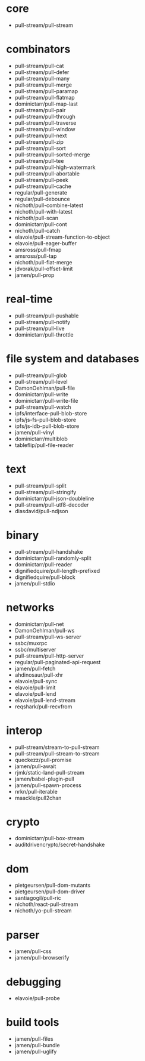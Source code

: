 # core

* pull-stream/pull-stream

# combinators

* pull-stream/pull-cat
* pull-stream/pull-defer
* pull-stream/pull-many
* pull-stream/pull-merge
* pull-stream/pull-paramap
* pull-stream/pull-flatmap
* dominictarr/pull-map-last
* pull-stream/pull-pair
* pull-stream/pull-through
* pull-stream/pull-traverse
* pull-stream/pull-window
* pull-stream/pull-next
* pull-stream/pull-zip
* pull-stream/pull-sort
* pull-stream/pull-sorted-merge
* pull-stream/pull-tee
* pull-stream/pull-high-watermark
* pull-stream/pull-abortable
* pull-stream/pull-peek
* pull-stream/pull-cache
* regular/pull-generate
* regular/pull-debounce
* nichoth/pull-combine-latest
* nichoth/pull-with-latest
* nichoth/pull-scan
* dominictarr/pull-cont
* nichoth/pull-catch
* elavoie/pull-stream-function-to-object
* elavoie/pull-eager-buffer
* amsross/pull-fmap
* amsross/pull-tap
* nichoth/pull-flat-merge
* jdvorak/pull-offset-limit
* jamen/pull-prop

# real-time

* pull-stream/pull-pushable
* pull-stream/pull-notify
* pull-stream/pull-live
* dominictarr/pull-throttle

# file system and databases

* pull-stream/pull-glob
* pull-stream/pull-level
* DamonOehlman/pull-file
* dominictarr/pull-write
* dominictarr/pull-write-file
* pull-stream/pull-watch
* ipfs/interface-pull-blob-store
* ipfs/js-fs-pull-blob-store
* ipfs/js-idb-pull-blob-store
* jamen/pull-vinyl
* dominictarr/multiblob
* tableflip/pull-file-reader

# text

* pull-stream/pull-split
* pull-stream/pull-stringify
* dominictarr/pull-json-doubleline
* pull-stream/pull-utf8-decoder
* diasdavid/pull-ndjson

# binary

* pull-stream/pull-handshake
* dominictarr/pull-randomly-split
* dominictarr/pull-reader
* dignifiedquire/pull-length-prefixed
* dignifiedquire/pull-block
* jamen/pull-stdio

# networks

* dominictarr/pull-net
* DamonOehlman/pull-ws
* pull-stream/pull-ws-server
* ssbc/muxrpc
* ssbc/multiserver
* pull-stream/pull-http-server
* regular/pull-paginated-api-request
* jamen/pull-fetch
* ahdinosaur/pull-xhr
* elavoie/pull-sync
* elavoie/pull-limit
* elavoie/pull-lend
* elavoie/pull-lend-stream
* reqshark/pull-recvfrom

# interop

* pull-stream/stream-to-pull-stream
* pull-stream/pull-stream-to-stream
* queckezz/pull-promise
* jamen/pull-await
* rjmk/static-land-pull-stream
* jamen/babel-plugin-pull
* jamen/pull-spawn-process
* nrkn/pull-iterable
* maackle/pull2chan

# crypto

* dominictarr/pull-box-stream
* auditdrivencrypto/secret-handshake

# dom

* pietgeursen/pull-dom-mutants
* pietgeursen/pull-dom-driver
* santiagogil/pull-ric
* nichoth/react-pull-stream
* nichoth/yo-pull-stream

# parser

* jamen/pull-css
* jamen/pull-browserify

# debugging

* elavoie/pull-probe

# build tools

* jamen/pull-files
* jamen/pull-bundle
* jamen/pull-uglify
